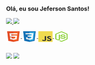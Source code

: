 ### Olá, eu sou Jeferson Santos! 

<!--
Here are some ideas to get you started:

- 🔭 I’m currently working on ...
- 🌱 I’m currently learning ...
- 👯 I’m looking to collaborate on ...
- 🤔 I’m looking for help with ...
- 💬 Ask me about ...
- 📫 How to reach me: ...
- 😄 Pronouns: ...
- ⚡ Fun fact: ...
-->
<div>
  <a href="https://github.com/jefersonssant">
    <img height="180px" src="https://github-readme-stats.vercel.app/api?username=jefersonssant&show_icons=true&theme=dracula&include_all_comits=true&count_private=true"/>
    <img height="180px" src="https://github-readme-stats.vercel.app/api/top-langs/?username=jefersonssant&layout=compact&langs_count=16&theme=dracula"/>
</div>
<div style="display: inline_block"><br>
  <img align="center" alt="Jef-HTML" height="30" width="40" src="https://raw.githubusercontent.com/devicons/devicon/master/icons/html5/html5-original.svg">
  <img align="center" alt="Jef-CSS" height="30" width="40" src="https://raw.githubusercontent.com/devicons/devicon/master/icons/css3/css3-original.svg">
  <img align="center" alt="Jef-HTML" height="30" width="40" src="https://raw.githubusercontent.com/devicons/devicon/master/icons/javascript/javascript-original.svg">
  <img align="center" alt="Jef-Node.js" height="30" width="40" src="https://raw.githubusercontent.com/devicons/devicon/master/icons/nodejs/nodejs-original.svg">
</div>
    
##

<a href="https://instagram.com/jefssant" target="_blank"><img src="https://img.shields.io/badge/-Instagram-%23E4405F?style=for-the-badge&logo=instagram&logoColor=white" target="_blank"></a>
<a href="mailto:devjefs@gmail.com"><img src="https://img.shields.io/badge/-Gmail-%23333?style=for-the-badge&logo=gmail&logoColor=white" target="_blank"></a>
